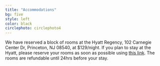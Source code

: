 ```yaml
---
title: "Accommodations"
bg: five
style: left
color: black
circlephoto: circlephoto4
---
```

We have reserved a block of rooms at the Hyatt Regency, 102 Carnegie Center Dr, Princeton, NJ 08540, at $129/night. If you plan to stay at the Hyatt, please reserve your rooms as soon as possible using [this link](https://aws.passkey.com/go/kaufmannathanson). The rooms are refundable until 24hrs before your stay. 
